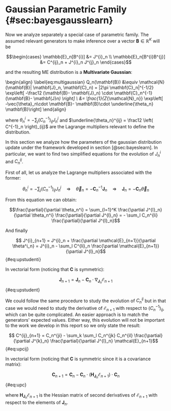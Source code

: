 Gaussian Parametric Family {#sec:bayesgausslearn}
==========================

Now we analyze separately a special case of parametric family. The
assumed relevant generators to make inference over a vector
$\mathbf{B}\in \mathbb{R}^K$ will be

$$\begin{cases} 
    \mathbb{E}_n[B^{i}] &= J^{i}_n \\  
    \mathbb{E}_n[B^{i}B^{j}] &= C^{ij}_n + J^{i}_n J^{j}_n
    \end{cases}$$

and the resulting ME distribution is a **Multivariate Gaussian**:

\begin{align}
    \label{eq:multigaussian}
      Q_n(\mathbf{B}) &\equiv \mathcal{N}(\mathbf{B}| \mathbf{J}_n, \mathbf{C}_n) = |2\pi \mathbf{C}_n|^{-1/2} \exp\left[ -\frac12 (\mathbf{B}- \mathbf{J}_n) \cdot \mathbf{C}_n^{-1} (\mathbf{B}- \mathbf{J}_n) \right] \\
    &= \frac{1}{Z_{\mathcal{N}_n}} \exp\left[ -\vec{\theta}_n\cdot \mathbf{B}- \mathbf{B}\cdot \underline{\theta_n} \mathbf{B}\right]
\end{align}

where $\theta^i_n = - \sum_j \left( C^{-1}_n\right)_{ij}J^{j}_n$ and
$\underline{\theta_n}^{ij} =  \frac12 \left( C^{-1}_n \right)_{ij}$ are
the Lagrange multipliers relevant to define the distribution.

In this section we analyze how the parameters of the gaussian
distribution update under the framework developed in section
[@sec:bayeslearn]. In particular, we want to find two simplified equations for the
evolution of $J^{i}_n$ and $C^{ij}_n$.

First of all, let us analyze the Lagrange multipliers associated with
the former:

$$\theta^i_n = - \sum_j \left( C^{-1}_n\right)_{ij}J^{j}_n\quad \Rightarrow\quad \vec{\theta}_n =  - \mathbf{C}_n^{-1} \mathbf{J}_n\quad \Rightarrow\quad \mathbf{J}_n = - \mathbf{C}_n \vec{\theta}_n$$

From this equation we can obtain:

$$\frac{\partial}{\partial \theta_n^i} = \sum_{l=1}^K \frac{\partial J^{l}_n}{\partial \theta_n^i} \frac{\partial}{\partial J^{l}_n} = - \sum_l C_n^{li} \frac{\partial}{\partial J^{l}_n}$$

And finally

$$ J^{i}_{n+1} = J^{i}_n + \frac{\partial \mathcal{E}_{n+1}}{\partial \theta^i_n} = J^{i}_n - \sum_l C^{li}_n \frac{\partial \mathcal{E}_{n+1}}{\partial J^{l}_n}$$ {#eq:upstudenti}

In vectorial form (noticing that $\mathbf{C}$ is symmetric):

$$ \mathbf{J}_{n+1} = \mathbf{J}_n - \mathbf{C}_n \cdot \nabla_{\mathbf{J}_n} \mathcal{E}_{n+1}$$ {#eq:upstudent}

We could follow the same procedure to study the evolution of $C^{ij}_n$
but in that case we would need to study the derivative of
$\mathcal{E}_{n+1}$ with respect to $\left(C^{-1}_n\right)_{ij}$, which
can be quite complicated. An easier approach is to match the generators'
expected values. Either way, this evolution will not be important to the
work we develop in this report so we only state the result:

$$ C^{ij}_{n+1} = C_n^{ji} - \sum_k \sum_l  C_n^{jk} C_n^{il} \frac{\partial}{\partial J^{k}_n} \frac{\partial}{\partial J^{l}_n} \mathcal{E}_{n+1}$$ {#eq:upcij}

In vectorial form (noticing that $\mathbf{C}$ is symmetric since it is a
covariance matrix):

$$ \mathbf{C}_{n+1} = \mathbf{C}_n - \mathbf{C}_n \cdot \left( \mathbf{H}_{\mathbf{J}_n} \mathcal{E}_{n+1} \right) \cdot \mathbf{C}_n$$ {#eq:upc}

where $\mathbf{H}_{\mathbf{J}_n} \mathcal{E}_{n+1}$ is the Hessian
matrix of second derivatives of $\mathcal{E}_{n+1}$ with respect to the
elements of $\mathbf{J}_n$.

